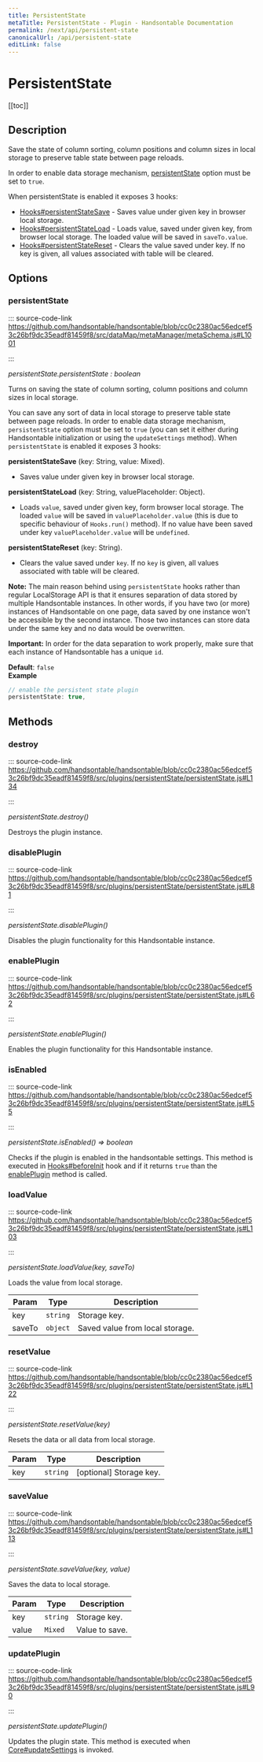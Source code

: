 ```yaml
---
title: PersistentState
metaTitle: PersistentState - Plugin - Handsontable Documentation
permalink: /next/api/persistent-state
canonicalUrl: /api/persistent-state
editLink: false
---
```


# PersistentState

[[toc]]

## Description

Save the state of column sorting, column positions and column sizes in local storage to preserve table state
between page reloads.

In order to enable data storage mechanism, [persistentState](@/api/.md#options+persistentstate) option must be set to `true`.

When persistentState is enabled it exposes 3 hooks:
- [Hooks#persistentStateSave](@/api/hooks.md#persistentstatesave) - Saves value under given key in browser local storage.
- [Hooks#persistentStateLoad](@/api/hooks.md#persistentstateload) - Loads value, saved under given key, from browser local storage. The loaded
value will be saved in `saveTo.value`.
- [Hooks#persistentStateReset](@/api/hooks.md#persistentstatereset) - Clears the value saved under key. If no key is given, all values associated
with table will be cleared.


## Options

### persistentState
  
::: source-code-link https://github.com/handsontable/handsontable/blob/cc0c2380ac56edcef53c26bf9dc35eadf81459f8/src/dataMap/metaManager/metaSchema.js#L1001

:::

_persistentState.persistentState : boolean_

Turns on saving the state of column sorting, column positions and column sizes in local storage.

You can save any sort of data in local storage to preserve table state between page reloads.  In order to enable
data storage mechanism, `persistentState` option must be set to `true` (you can set it either during Handsontable
initialization or using the `updateSettings` method). When `persistentState` is enabled it exposes 3 hooks:

__persistentStateSave__ (key: String, value: Mixed).

  * Saves value under given key in browser local storage.

__persistentStateLoad__ (key: String, valuePlaceholder: Object).

  * Loads `value`, saved under given key, form browser local storage. The loaded `value` will be saved in
  `valuePlaceholder.value` (this is due to specific behaviour of `Hooks.run()` method). If no value have
  been saved under key `valuePlaceholder.value` will be `undefined`.

__persistentStateReset__ (key: String).

  * Clears the value saved under `key`. If no `key` is given, all values associated with table will be cleared.

__Note:__ The main reason behind using `persistentState` hooks rather than regular LocalStorage API is that it
ensures separation of data stored by multiple Handsontable instances. In other words, if you have two (or more)
instances of Handsontable on one page, data saved by one instance won't be accessible by the second instance.
Those two instances can store data under the same key and no data would be overwritten.

__Important:__ In order for the data separation to work properly, make sure that each instance of Handsontable has a unique `id`.

**Default**: <code>false</code>  
**Example**  
```js
// enable the persistent state plugin
persistentState: true,
```

## Methods

### destroy
  
::: source-code-link https://github.com/handsontable/handsontable/blob/cc0c2380ac56edcef53c26bf9dc35eadf81459f8/src/plugins/persistentState/persistentState.js#L134

:::

_persistentState.destroy()_

Destroys the plugin instance.



### disablePlugin
  
::: source-code-link https://github.com/handsontable/handsontable/blob/cc0c2380ac56edcef53c26bf9dc35eadf81459f8/src/plugins/persistentState/persistentState.js#L81

:::

_persistentState.disablePlugin()_

Disables the plugin functionality for this Handsontable instance.



### enablePlugin
  
::: source-code-link https://github.com/handsontable/handsontable/blob/cc0c2380ac56edcef53c26bf9dc35eadf81459f8/src/plugins/persistentState/persistentState.js#L62

:::

_persistentState.enablePlugin()_

Enables the plugin functionality for this Handsontable instance.



### isEnabled
  
::: source-code-link https://github.com/handsontable/handsontable/blob/cc0c2380ac56edcef53c26bf9dc35eadf81459f8/src/plugins/persistentState/persistentState.js#L55

:::

_persistentState.isEnabled() ⇒ boolean_

Checks if the plugin is enabled in the handsontable settings. This method is executed in [Hooks#beforeInit](@/api/hooks.md#beforeinit)
hook and if it returns `true` than the [enablePlugin](@/api/.md#persistentstate+enableplugin) method is called.



### loadValue
  
::: source-code-link https://github.com/handsontable/handsontable/blob/cc0c2380ac56edcef53c26bf9dc35eadf81459f8/src/plugins/persistentState/persistentState.js#L103

:::

_persistentState.loadValue(key, saveTo)_

Loads the value from local storage.


| Param | Type | Description |
| --- | --- | --- |
| key | `string` | Storage key. |
| saveTo | `object` | Saved value from local storage. |



### resetValue
  
::: source-code-link https://github.com/handsontable/handsontable/blob/cc0c2380ac56edcef53c26bf9dc35eadf81459f8/src/plugins/persistentState/persistentState.js#L122

:::

_persistentState.resetValue(key)_

Resets the data or all data from local storage.


| Param | Type | Description |
| --- | --- | --- |
| key | `string` | [optional] Storage key. |



### saveValue
  
::: source-code-link https://github.com/handsontable/handsontable/blob/cc0c2380ac56edcef53c26bf9dc35eadf81459f8/src/plugins/persistentState/persistentState.js#L113

:::

_persistentState.saveValue(key, value)_

Saves the data to local storage.


| Param | Type | Description |
| --- | --- | --- |
| key | `string` | Storage key. |
| value | `Mixed` | Value to save. |



### updatePlugin
  
::: source-code-link https://github.com/handsontable/handsontable/blob/cc0c2380ac56edcef53c26bf9dc35eadf81459f8/src/plugins/persistentState/persistentState.js#L90

:::

_persistentState.updatePlugin()_

Updates the plugin state. This method is executed when [Core#updateSettings](@/api/core.md#updatesettings) is invoked.


